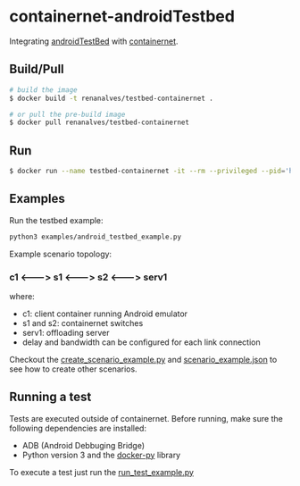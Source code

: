 # containernet-androidTestbed

Integrating [androidTestBed](https://github.com/alvesRenan/androidTestBed) with [containernet](https://github.com/containernet/containernet).

## Build/Pull

```bash
# build the image
$ docker build -t renanalves/testbed-containernet .

# or pull the pre-build image 
$ docker pull renanalves/testbed-containernet
```

## Run

```bash
$ docker run --name testbed-containernet -it --rm --privileged --pid='host' -v /var/run/docker.sock:/var/run/docker.sock renanalves/testbed-containernet /bin/bash
```

## Examples
Run the testbed example:
```bash
python3 examples/android_testbed_example.py
```

Example scenario topology:

### c1 <---> s1 <---> s2 <---> serv1

where:
- c1: client container running Android emulator
- s1 and s2: containernet switches
- serv1: offloading server
- delay and bandwidth can be configured for each link connection

Checkout the [create_scenario_example.py](create_scenario_example.py) and [scenario_example.json](scenario_example.json) to see how to create other scenarios. 

## Running a test

Tests are executed outside of containernet. Before running, make sure the following dependencies are installed:

- ADB (Android Debbuging Bridge)
- Python version 3 and the [docker-py](https://github.com/docker/docker-py) library

To execute a test just run the [run_test_example.py](run_test_example.py)